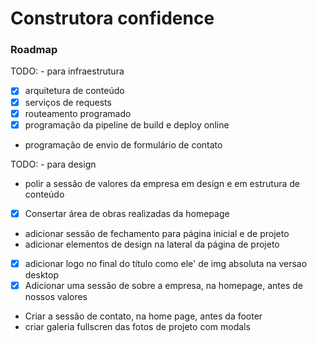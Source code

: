 
# Construtora confidence  

### Roadmap

TODO: - para infraestrutura
- [x] arquitetura de conteúdo
- [x] serviços de requests
- [x] routeamento programado
- [x] programação da pipeline de build e deploy online
- programação de envio de formulário de contato

TODO: - para design
- polir a sessão de valores da empresa em design e em estrutura de conteúdo
- [x] Consertar área de obras realizadas da homepage 
- adicionar sessão de fechamento para página inicial e de projeto
- adicionar elementos de design na lateral da página de projeto
- [x] adicionar logo no final do título como ele' de img absoluta na versao desktop
- [x] Adicionar uma sessão de sobre a empresa, na homepage, antes de nossos valores 
- Criar a sessão de contato, na home page, antes da footer
- criar galeria fullscren das fotos de projeto com modals